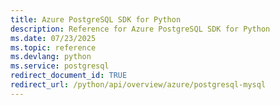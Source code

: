 ```yaml
---
title: Azure PostgreSQL SDK for Python
description: Reference for Azure PostgreSQL SDK for Python
ms.date: 07/23/2025
ms.topic: reference
ms.devlang: python
ms.service: postgresql
redirect_document_id: TRUE
redirect_url: /python/api/overview/azure/postgresql-mysql
---
```

